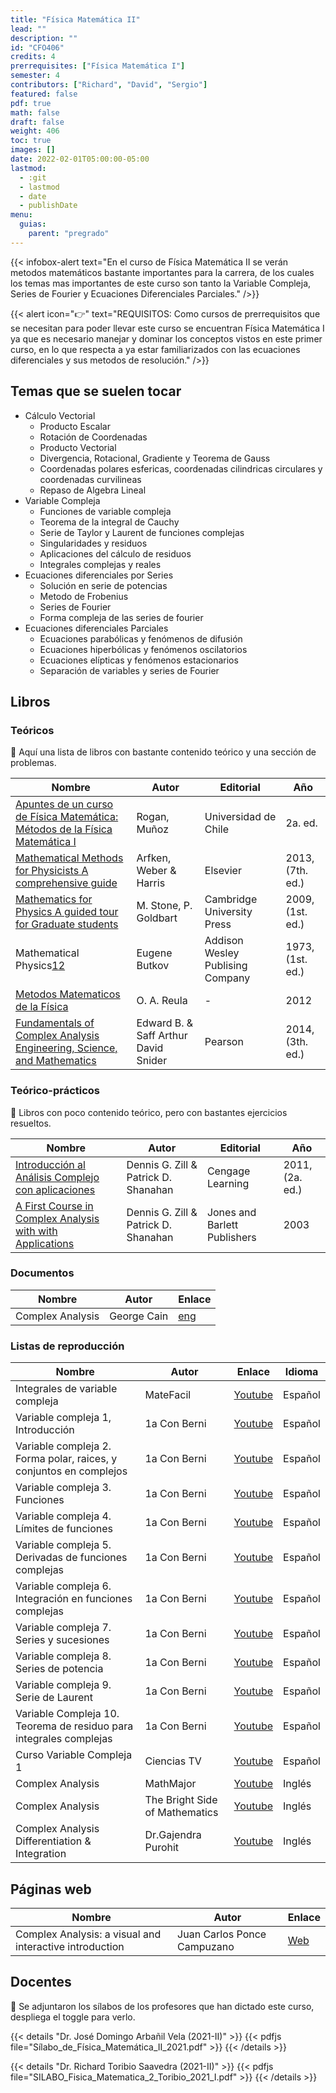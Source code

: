 ```yaml
---
title: "Física Matemática II"
lead: ""
description: ""
id: "CFO406"
credits: 4
prerrequisites: ["Física Matemática I"]
semester: 4
contributors: ["Richard", "David", "Sergio"]
featured: false
pdf: true
math: false
draft: false
weight: 406
toc: true
images: []
date: 2022-02-01T05:00:00-05:00
lastmod:
  - :git
  - lastmod
  - date
  - publishDate
menu:
  guias:
    parent: "pregrado"
---
```


{{< infobox-alert text="En el curso de Física Matemática II se verán metodos matemáticos bastante importantes para la carrera, de los cuales los temas mas importantes de este curso son tanto la Variable Compleja, Series de Fourier y Ecuaciones Diferenciales Parciales." />}}

{{< alert icon="👉" text="REQUISITOS: Como cursos de prerrequisitos que se necesitan para poder llevar este curso se encuentran Física Matemática I ya que es necesario manejar y dominar los conceptos vistos en este primer curso, en lo que respecta a ya estar familiarizados con las ecuaciones diferenciales y sus metodos de resolución." />}}

## Temas que se suelen tocar

- Cálculo Vectorial
  - Producto Escalar
  - Rotación de Coordenadas
  - Producto Vectorial
  - Divergencia, Rotacional, Gradiente y Teorema de Gauss
  - Coordenadas polares esfericas, coordenadas cilindricas circulares y coordenadas curvilineas
  - Repaso de Algebra Lineal
- Variable Compleja
  - Funciones de variable compleja
  - Teorema de la integral de Cauchy
  - Serie de Taylor y Laurent de funciones complejas
  - Singularidades y residuos
  - Aplicaciones del cálculo de residuos
  - Integrales complejas y reales
- Ecuaciones diferenciales por Series
  - Solución en serie de potencias
  - Metodo de Frobenius
  - Series de Fourier
  - Forma compleja de las series de fourier
- Ecuaciones diferenciales Parciales
  - Ecuaciones parabólicas y fenómenos de difusión
  - Ecuaciones hiperbólicas y fenómenos oscilatorios
  - Ecuaciones elípticas y fenómenos estacionarios
  - Separación de variables y series de Fourier
  
## Libros

### Teóricos

🔸 Aquí una lista de libros con bastante contenido teórico y una sección de problemas.

|Nombre|Autor|Editorial|Año|
|------|-----|---------|---|
| [Apuntes de un curso de Física Matemática: Métodos de la Física Matemática I](https://drive.google.com/file/d/1SXfLSpQlKsQiva7eX5-YymFOSgjydhLE/view?usp=share_link) | Rogan, Muñoz | Universidad de Chile | 2a. ed. |
| [Mathematical Methods for Physicists A comprehensive guide](https://drive.google.com/file/d/1rbSbMlxKHk18_oYvgbip8I4xQxdrkSzA/view?usp=share_link) | Arfken, Weber & Harris | Elsevier | 2013, (7th. ed.) |
| [Mathematics for Physics A guided tour for Graduate students](https://drive.google.com/file/d/10ZjNJNOIptwEHW-kYjmM3Csf1WvOULsf/view?usp=share_link) | M. Stone, P. Goldbart | Cambridge University Press | 2009, (1st. ed.) |
| Mathematical Physics[1](https://drive.google.com/file/d/1TrjZifrx_xdmNt956yxC-hlttpbiCY-4/view?usp=share_link)[2](https://archive.org/details/mathematicalphys1968butk/mode/2up) | Eugene Butkov | Addison Wesley Publising Company | 1973, (1st. ed.) |
| [Metodos Matematicos de la Física](https://drive.google.com/file/d/1P_I0KS_tGQhEKWSd36p5t9EnOygIBbwF/view?usp=sharing) | O. A. Reula | - | 2012 |
| [Fundamentals of Complex Analysis Engineering, Science, and Mathematics](https://drive.google.com/file/d/1pr6SiW5p1YD_L-xuMm6pDvs3B_RvTljR/view?usp=share_link) | Edward B. & Saff Arthur David Snider | Pearson | 2014, (3th. ed.) | 

### Teórico-prácticos

🔸 Libros con poco contenido teórico, pero con bastantes ejercicios resueltos.

|Nombre|Autor|Editorial|Año|
|------|-----|---------|---|
| [Introducción al Análisis Complejo con aplicaciones](https://drive.google.com/file/d/1N2mHE5EwTa5LyWivKhBPW5umfFptsune/view?usp=share_link) | Dennis G. Zill & Patrick D. Shanahan | Cengage Learning | 2011, (2a. ed.) |
| [A First Course in Complex Analysis with with Applications](https://drive.google.com/file/d/16Som7lH7ghCzD7m5Bg0wlfxwndpFYr8J/view?usp=share_link) | Dennis G. Zill & Patrick D. Shanahan | Jones and Barlett Publishers | 2003 |

### Documentos

|Nombre|Autor|Enlace|
|------|-----|------|
|Complex Analysis|George Cain|[eng](https://people.math.gatech.edu/~cain/winter99/complex.html)|

### Listas de reproducción

|Nombre|Autor|Enlace| Idioma |
|------|-----|------| ------ |
| Integrales de variable compleja | MateFacil | [Youtube](https://www.youtube.com/playlist?list=PL9SnRnlzoyX1bzVYbTPjgc79cxHw1F9g0) | Español |
| Variable compleja 1, Introducción| 1a Con Berni | [Youtube](https://www.youtube.com/playlist?list=PLCY1BPxILEJWWD2m3tyUIaxdgQWq1ijrE) | Español |
| Variable compleja 2. Forma polar, raices, y conjuntos en complejos| 1a Con Berni | [Youtube](https://www.youtube.com/playlist?list=PLCY1BPxILEJWBUZHdOs0xxE4Mv9x6suCB) | Español |
| Variable compleja 3. Funciones| 1a Con Berni | [Youtube](https://www.youtube.com/playlist?list=PLCY1BPxILEJXjB7dDe72neh1_g6-ijbTq) | Español |
| Variable compleja 4. Límites de funciones| 1a Con Berni | [Youtube](https://www.youtube.com/playlist?list=PLCY1BPxILEJVfjM-V2J_IwlzDCzlOY0Qo) | Español |
| Variable compleja 5. Derivadas de funciones complejas| 1a Con Berni | [Youtube](https://www.youtube.com/playlist?list=PLCY1BPxILEJXtBGzSgccal6Uvm38GKKqM) | Español |
| Variable compleja 6. Integración en funciones complejas | 1a Con Berni | [Youtube](https://www.youtube.com/playlist?list=PLCY1BPxILEJXhIKeD_Hy5ez9umQl4ep6T) | Español |
| Variable compleja 7. Series y sucesiones | 1a Con Berni | [Youtube](https://www.youtube.com/playlist?list=PLCY1BPxILEJV-5EGHDuWMuxZ58MQJY8Jx) | Español |
| Variable compleja 8. Series de potencia | 1a Con Berni | [Youtube](https://www.youtube.com/playlist?list=PLCY1BPxILEJW1DPJo-BuAmcTER2UuLAdn) | Español |
| Variable compleja 9. Serie de Laurent | 1a Con Berni | [Youtube](https://www.youtube.com/playlist?list=PLCY1BPxILEJXxmpzbUnu_9Jl83mN3YhND) | Español |
| Variable Compleja 10. Teorema de residuo para integrales complejas | 1a Con Berni | [Youtube](https://www.youtube.com/playlist?list=PLCY1BPxILEJUuNy_OrVJzBEErbh21ZKjU) | Español |
| Curso Variable Compleja 1 | Ciencias TV | [Youtube](https://www.youtube.com/playlist?list=PLiD-IJzweXR866cm6CJdhhJuCAeSKGGmN) | Español |
| Complex Analysis | MathMajor | [Youtube](https://www.youtube.com/playlist?list=PLVMgvCDIRy1wzJcFNGw7t4tehgzhFtBpm) | Inglés |
| Complex Analysis | The Bright Side of Mathematics | [Youtube](https://www.youtube.com/playlist?list=PLBh2i93oe2qtIc75sLYaVEBt0QNqVbdmZ) | Inglés |
| Complex Analysis Differentiation & Integration | Dr.Gajendra Purohit | [Youtube](https://www.youtube.com/playlist?list=PLU6SqdYcYsfI3sh-ho_iiTkCGsTbVh_Sw)| Inglés |

## Páginas web

|Nombre|Autor|Enlace|
|------|-----|------|
| Complex Analysis: a visual and interactive introduction | Juan Carlos Ponce Campuzano | [Web](https://complex-analysis.com/) |

## Docentes

🔸 Se adjuntaron los sílabos de los profesores que han dictado este curso, despliega el toggle para verlo.

{{< details "Dr. José Domingo Arbañil Vela (2021-II)" >}}
{{< pdfjs file="Sílabo_de_Física_Matemática_II_2021.pdf" >}}
{{< /details >}}

{{< details "Dr. Richard Toribio Saavedra (2021-II)" >}}
{{< pdfjs file="SILABO_Fisica_Matematica_2_Toribio_2021_I.pdf" >}}
{{< /details >}}
